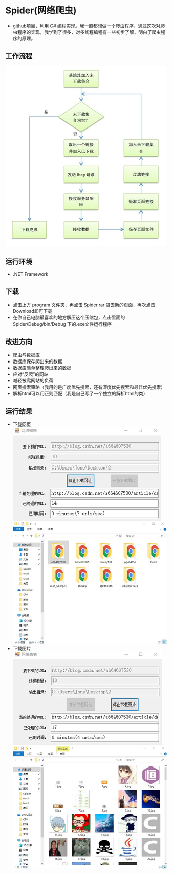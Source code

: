 # Spider(网络爬虫)

- [github项目](https://github.com/wang128/Spider)，利用 C# 编程实现。我一直都想做一个爬虫程序，通过这次对爬虫程序的实现，我学到了很多，对多线程编程有一些初步了解，明白了爬虫程序的原理。

## 工作流程
![](https://github.com/wang128/Spider/blob/master/src/process.jpg)

## 运行环境
 - .NET Framework
 
## 下载
- 点击上方 program 文件夹，再点击 Spider.rar 进去新的页面，再次点击Download即可下载
- 在你自己电脑最喜欢的地方解压这个压缩包，点击里面的 Spider/Debug/bin/Debug 下的.exe文件运行程序

## 改进方向
- 爬虫与数据库
- 数据库保存爬出来的数据
- 数据库简单整理爬出来的数据
- 应对“反爬”的网站
- 减轻被爬网站的负荷
- 网页搜索策略（我用的是广度优先搜索，还有深度优先搜索和最佳优先搜索）
- 解析html可以用正则匹配（我是自己写了一个独立的解析html的类）

## 运行结果
- 下载网页<br/>
![](https://github.com/wang128/Spider/blob/master/src/test1.jpg)<br/>
![](https://github.com/wang128/Spider/blob/master/src/result1.jpg)
- 下载图片<br/>
![](https://github.com/wang128/Spider/blob/master/src/test2.jpg)<br/>
![](https://github.com/wang128/Spider/blob/master/src/result2.jpg)
